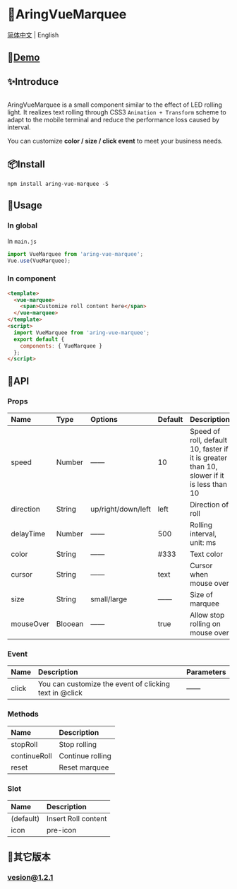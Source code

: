 # 🌈AringVueMarquee

[简体中文](./README.md) | English

## 🎈[Demo](http://aring1998.gitee.io/vue-marquee)

## ✨Introduce
<img src="https://source.aring.cc/assets/project/vue-marquee/demo.gif" alt="" />

AringVueMarquee is a small component similar to the effect of LED rolling light. It realizes text rolling through CSS3 `Animation + Transform` scheme to adapt to the mobile terminal and reduce the performance loss caused by interval.

You can customize **color / size / click event** to meet your business needs.

## 📦Install
```
npm install aring-vue-marquee -S
```

## 🔨Usage

### In global
In `main.js`
```JavaScript
import VueMarquee from 'aring-vue-marquee';
Vue.use(VueMarquee);
```

### In component
```HTML
<template>
  <vue-marquee>
    <span>Customize roll content here</span>
  </vue-marquee>
</template>
<script>
  import VueMarquee from 'aring-vue-marquee';
  export default {
    components: { VueMarquee }
  };
</script>
```

## 🎨API

### Props
| Name | Type | Options | Default | Description |
| :----- | :----- | :----- | :----- | :----- |
| speed | Number | —— | 10 | Speed of roll, default 10, faster if it is greater than 10, slower if it is less than 10 |
| direction | String | up/right/down/left | left | Direction of roll |
| delayTime | Number | —— | 500 | Rolling interval, unit: ms |
| color | String | —— | #333 | Text color |
| cursor | String | —— | text | Cursor when mouse over |
| size | String | small/large | —— | Size of marquee |
| mouseOver | Blooean | —— | true | Allow stop rolling on mouse over |

### Event
| Name | Description | Parameters |
| :----- | :----- | :----- |
| click | You can customize the event of clicking text in @click | —— |

### Methods
| Name | Description |
| :----- | :----- |
| stopRoll | Stop rolling |
| continueRoll | Continue rolling |
| reset | Reset marquee |

### Slot
| Name | Description |
| :----- | :----- |
| (default) | Insert Roll content |
| icon | pre-icon |

## 📜其它版本

### [vesion@1.2.1](https://gitee.com/aring1998/vue-marquee/tree/version/@1.2.1)